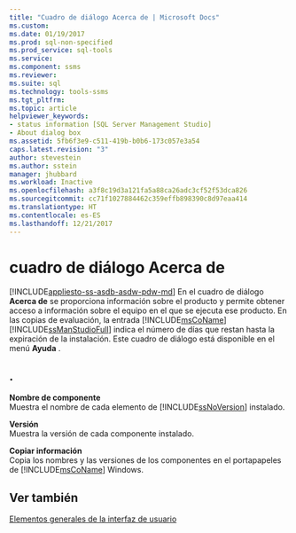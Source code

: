 ```yaml
---
title: "Cuadro de diálogo Acerca de | Microsoft Docs"
ms.custom: 
ms.date: 01/19/2017
ms.prod: sql-non-specified
ms.prod_service: sql-tools
ms.service: 
ms.component: ssms
ms.reviewer: 
ms.suite: sql
ms.technology: tools-ssms
ms.tgt_pltfrm: 
ms.topic: article
helpviewer_keywords:
- status information [SQL Server Management Studio]
- About dialog box
ms.assetid: 5fb6f3e9-c511-419b-b0b6-173c057e3a54
caps.latest.revision: "3"
author: stevestein
ms.author: sstein
manager: jhubbard
ms.workload: Inactive
ms.openlocfilehash: a3f8c19d3a121fa5a88ca26adc3cf52f53dca826
ms.sourcegitcommit: cc71f1027884462c359effb898390c8d97eaa414
ms.translationtype: HT
ms.contentlocale: es-ES
ms.lasthandoff: 12/21/2017
---
```

# <a name="about-dialog-box"></a>cuadro de diálogo Acerca de
[!INCLUDE[appliesto-ss-asdb-asdw-pdw-md](../includes/appliesto-ss-asdb-asdw-pdw-md.md)] En el cuadro de diálogo **Acerca de** se proporciona información sobre el producto y permite obtener acceso a información sobre el equipo en el que se ejecuta ese producto. En las copias de evaluación, la entrada [!INCLUDE[msCoName](../includes/msconame_md.md)] [!INCLUDE[ssManStudioFull](../includes/ssmanstudiofull_md.md)] indica el número de días que restan hasta la expiración de la instalación. Este cuadro de diálogo está disponible en el menú **Ayuda** .  
  
## <a name="options"></a>.  
**Nombre de componente**  
Muestra el nombre de cada elemento de [!INCLUDE[ssNoVersion](../includes/ssnoversion_md.md)] instalado.  
  
**Versión**  
Muestra la versión de cada componente instalado.  
  
**Copiar información**  
Copia los nombres y las versiones de los componentes en el portapapeles de [!INCLUDE[msCoName](../includes/msconame_md.md)] Windows.  
  
## <a name="see-also"></a>Ver también  
[Elementos generales de la interfaz de usuario](../ssms/general-user-interface-elements.md)  
  
